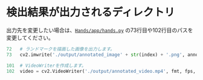 # 検出結果が出力されるディレクトリ

出力先を変更したい場合は、[`Hands/app/hands.py`](../hands.py) の73行目や102行目のパスを変更してください。
```python
72   # ランドマークを描画した画像を出力します。
73   cv2.imwrite('./output/annotated_image' + str(index) + '.png', annotated_image)

101  # VideoWriterを作成します。
102  video = cv2.VideoWriter('./output/annotated_video.mp4', fmt, fps, (width, height))
```